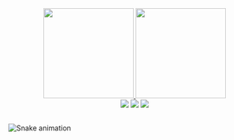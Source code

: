 <div align="center">
  <a href="https://github.com/davigsa">
  <img height="180em" src="https://github-readme-stats.vercel.app/api?username=davigsa&show_icons=true&include_all_commits=true&count_private=true&theme=vue"/>
  <img height="180em" src="https://github-readme-stats.vercel.app/api/top-langs/?username=davigsa&layout=compact&langs_count=7&theme=vue"/>
</div>
  
<div align="center">
 	<a href="https://www.twitch.tv/w4zowsk1" target="_blank"><img src="https://img.shields.io/badge/Twitch-9146FF?style=for-the-badge&logo=twitch&logoColor=white" target="_blank"></a>
  <a href = "mailto:davi.goulartsa@gmail.com"><img src="https://img.shields.io/badge/-Gmail-%23333?style=for-the-badge&logo=gmail&logoColor=white" target="_blank"></a>
  <a href="https://www.linkedin.com/in/davigsa" target="_blank"><img src="https://img.shields.io/badge/-LinkedIn-%230077B5?style=for-the-badge&logo=linkedin&logoColor=white" target="_blank"></a> 
</div>
  
 ##
 
<div> 
 
  ![Snake animation](https://github.com/davigsa/davigsa/blob/output/github-contribution-grid-snake.svg)
 
</div>
